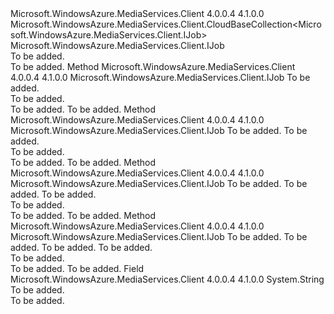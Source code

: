 <Type Name="JobBaseCollection" FullName="Microsoft.WindowsAzure.MediaServices.Client.JobBaseCollection">
  <TypeSignature Language="C#" Value="public class JobBaseCollection : Microsoft.WindowsAzure.MediaServices.Client.CloudBaseCollection&lt;Microsoft.WindowsAzure.MediaServices.Client.IJob&gt;" />
  <TypeSignature Language="ILAsm" Value=".class public auto ansi beforefieldinit JobBaseCollection extends Microsoft.WindowsAzure.MediaServices.Client.CloudBaseCollection`1&lt;class Microsoft.WindowsAzure.MediaServices.Client.IJob&gt;" />
  <TypeSignature Language="DocId" Value="T:Microsoft.WindowsAzure.MediaServices.Client.JobBaseCollection" />
  <TypeSignature Language="VB.NET" Value="Public Class JobBaseCollection&#xA;Inherits CloudBaseCollection(Of IJob)" />
  <TypeSignature Language="F#" Value="type JobBaseCollection = class&#xA;    inherit CloudBaseCollection&lt;IJob&gt;" />
  <AssemblyInfo>
    <AssemblyName>Microsoft.WindowsAzure.MediaServices.Client</AssemblyName>
    <AssemblyVersion>4.0.0.4</AssemblyVersion>
    <AssemblyVersion>4.1.0.0</AssemblyVersion>
  </AssemblyInfo>
  <Base>
    <BaseTypeName>Microsoft.WindowsAzure.MediaServices.Client.CloudBaseCollection&lt;Microsoft.WindowsAzure.MediaServices.Client.IJob&gt;</BaseTypeName>
    <BaseTypeArguments>
      <BaseTypeArgument TypeParamName="T">Microsoft.WindowsAzure.MediaServices.Client.IJob</BaseTypeArgument>
    </BaseTypeArguments>
  </Base>
  <Interfaces />
  <Docs>
    <summary>To be added.</summary>
    <remarks>To be added.</remarks>
  </Docs>
  <Members>
    <Member MemberName="Create">
      <MemberSignature Language="C#" Value="public Microsoft.WindowsAzure.MediaServices.Client.IJob Create (string name);" />
      <MemberSignature Language="ILAsm" Value=".method public hidebysig instance class Microsoft.WindowsAzure.MediaServices.Client.IJob Create(string name) cil managed" />
      <MemberSignature Language="DocId" Value="M:Microsoft.WindowsAzure.MediaServices.Client.JobBaseCollection.Create(System.String)" />
      <MemberSignature Language="VB.NET" Value="Public Function Create (name As String) As IJob" />
      <MemberSignature Language="F#" Value="member this.Create : string -&gt; Microsoft.WindowsAzure.MediaServices.Client.IJob" Usage="jobBaseCollection.Create name" />
      <MemberType>Method</MemberType>
      <AssemblyInfo>
        <AssemblyName>Microsoft.WindowsAzure.MediaServices.Client</AssemblyName>
        <AssemblyVersion>4.0.0.4</AssemblyVersion>
        <AssemblyVersion>4.1.0.0</AssemblyVersion>
      </AssemblyInfo>
      <ReturnValue>
        <ReturnType>Microsoft.WindowsAzure.MediaServices.Client.IJob</ReturnType>
      </ReturnValue>
      <Parameters>
        <Parameter Name="name" Type="System.String" />
      </Parameters>
      <Docs>
        <param name="name">To be added.</param>
        <summary>To be added.</summary>
        <returns>To be added.</returns>
        <remarks>To be added.</remarks>
      </Docs>
    </Member>
    <Member MemberName="Create">
      <MemberSignature Language="C#" Value="public Microsoft.WindowsAzure.MediaServices.Client.IJob Create (string name, int priority);" />
      <MemberSignature Language="ILAsm" Value=".method public hidebysig instance class Microsoft.WindowsAzure.MediaServices.Client.IJob Create(string name, int32 priority) cil managed" />
      <MemberSignature Language="DocId" Value="M:Microsoft.WindowsAzure.MediaServices.Client.JobBaseCollection.Create(System.String,System.Int32)" />
      <MemberSignature Language="VB.NET" Value="Public Function Create (name As String, priority As Integer) As IJob" />
      <MemberSignature Language="F#" Value="member this.Create : string * int -&gt; Microsoft.WindowsAzure.MediaServices.Client.IJob" Usage="jobBaseCollection.Create (name, priority)" />
      <MemberType>Method</MemberType>
      <AssemblyInfo>
        <AssemblyName>Microsoft.WindowsAzure.MediaServices.Client</AssemblyName>
        <AssemblyVersion>4.0.0.4</AssemblyVersion>
        <AssemblyVersion>4.1.0.0</AssemblyVersion>
      </AssemblyInfo>
      <ReturnValue>
        <ReturnType>Microsoft.WindowsAzure.MediaServices.Client.IJob</ReturnType>
      </ReturnValue>
      <Parameters>
        <Parameter Name="name" Type="System.String" />
        <Parameter Name="priority" Type="System.Int32" />
      </Parameters>
      <Docs>
        <param name="name">To be added.</param>
        <param name="priority">To be added.</param>
        <summary>To be added.</summary>
        <returns>To be added.</returns>
        <remarks>To be added.</remarks>
      </Docs>
    </Member>
    <Member MemberName="Create">
      <MemberSignature Language="C#" Value="public Microsoft.WindowsAzure.MediaServices.Client.IJob Create (string name, Microsoft.WindowsAzure.MediaServices.Client.IJobTemplate jobTemplate, System.Collections.Generic.IEnumerable&lt;Microsoft.WindowsAzure.MediaServices.Client.IAsset&gt; inputMediaAssets);" />
      <MemberSignature Language="ILAsm" Value=".method public hidebysig instance class Microsoft.WindowsAzure.MediaServices.Client.IJob Create(string name, class Microsoft.WindowsAzure.MediaServices.Client.IJobTemplate jobTemplate, class System.Collections.Generic.IEnumerable`1&lt;class Microsoft.WindowsAzure.MediaServices.Client.IAsset&gt; inputMediaAssets) cil managed" />
      <MemberSignature Language="DocId" Value="M:Microsoft.WindowsAzure.MediaServices.Client.JobBaseCollection.Create(System.String,Microsoft.WindowsAzure.MediaServices.Client.IJobTemplate,System.Collections.Generic.IEnumerable{Microsoft.WindowsAzure.MediaServices.Client.IAsset})" />
      <MemberSignature Language="VB.NET" Value="Public Function Create (name As String, jobTemplate As IJobTemplate, inputMediaAssets As IEnumerable(Of IAsset)) As IJob" />
      <MemberSignature Language="F#" Value="member this.Create : string * Microsoft.WindowsAzure.MediaServices.Client.IJobTemplate * seq&lt;Microsoft.WindowsAzure.MediaServices.Client.IAsset&gt; -&gt; Microsoft.WindowsAzure.MediaServices.Client.IJob" Usage="jobBaseCollection.Create (name, jobTemplate, inputMediaAssets)" />
      <MemberType>Method</MemberType>
      <AssemblyInfo>
        <AssemblyName>Microsoft.WindowsAzure.MediaServices.Client</AssemblyName>
        <AssemblyVersion>4.0.0.4</AssemblyVersion>
        <AssemblyVersion>4.1.0.0</AssemblyVersion>
      </AssemblyInfo>
      <ReturnValue>
        <ReturnType>Microsoft.WindowsAzure.MediaServices.Client.IJob</ReturnType>
      </ReturnValue>
      <Parameters>
        <Parameter Name="name" Type="System.String" />
        <Parameter Name="jobTemplate" Type="Microsoft.WindowsAzure.MediaServices.Client.IJobTemplate" />
        <Parameter Name="inputMediaAssets" Type="System.Collections.Generic.IEnumerable&lt;Microsoft.WindowsAzure.MediaServices.Client.IAsset&gt;" />
      </Parameters>
      <Docs>
        <param name="name">To be added.</param>
        <param name="jobTemplate">To be added.</param>
        <param name="inputMediaAssets">To be added.</param>
        <summary>To be added.</summary>
        <returns>To be added.</returns>
        <remarks>To be added.</remarks>
      </Docs>
    </Member>
    <Member MemberName="Create">
      <MemberSignature Language="C#" Value="public Microsoft.WindowsAzure.MediaServices.Client.IJob Create (string name, Microsoft.WindowsAzure.MediaServices.Client.IJobTemplate jobTemplate, System.Collections.Generic.IEnumerable&lt;Microsoft.WindowsAzure.MediaServices.Client.IAsset&gt; inputMediaAssets, int priority);" />
      <MemberSignature Language="ILAsm" Value=".method public hidebysig instance class Microsoft.WindowsAzure.MediaServices.Client.IJob Create(string name, class Microsoft.WindowsAzure.MediaServices.Client.IJobTemplate jobTemplate, class System.Collections.Generic.IEnumerable`1&lt;class Microsoft.WindowsAzure.MediaServices.Client.IAsset&gt; inputMediaAssets, int32 priority) cil managed" />
      <MemberSignature Language="DocId" Value="M:Microsoft.WindowsAzure.MediaServices.Client.JobBaseCollection.Create(System.String,Microsoft.WindowsAzure.MediaServices.Client.IJobTemplate,System.Collections.Generic.IEnumerable{Microsoft.WindowsAzure.MediaServices.Client.IAsset},System.Int32)" />
      <MemberSignature Language="VB.NET" Value="Public Function Create (name As String, jobTemplate As IJobTemplate, inputMediaAssets As IEnumerable(Of IAsset), priority As Integer) As IJob" />
      <MemberSignature Language="F#" Value="member this.Create : string * Microsoft.WindowsAzure.MediaServices.Client.IJobTemplate * seq&lt;Microsoft.WindowsAzure.MediaServices.Client.IAsset&gt; * int -&gt; Microsoft.WindowsAzure.MediaServices.Client.IJob" Usage="jobBaseCollection.Create (name, jobTemplate, inputMediaAssets, priority)" />
      <MemberType>Method</MemberType>
      <AssemblyInfo>
        <AssemblyName>Microsoft.WindowsAzure.MediaServices.Client</AssemblyName>
        <AssemblyVersion>4.0.0.4</AssemblyVersion>
        <AssemblyVersion>4.1.0.0</AssemblyVersion>
      </AssemblyInfo>
      <ReturnValue>
        <ReturnType>Microsoft.WindowsAzure.MediaServices.Client.IJob</ReturnType>
      </ReturnValue>
      <Parameters>
        <Parameter Name="name" Type="System.String" />
        <Parameter Name="jobTemplate" Type="Microsoft.WindowsAzure.MediaServices.Client.IJobTemplate" />
        <Parameter Name="inputMediaAssets" Type="System.Collections.Generic.IEnumerable&lt;Microsoft.WindowsAzure.MediaServices.Client.IAsset&gt;" />
        <Parameter Name="priority" Type="System.Int32" />
      </Parameters>
      <Docs>
        <param name="name">To be added.</param>
        <param name="jobTemplate">To be added.</param>
        <param name="inputMediaAssets">To be added.</param>
        <param name="priority">To be added.</param>
        <summary>To be added.</summary>
        <returns>To be added.</returns>
        <remarks>To be added.</remarks>
      </Docs>
    </Member>
    <Member MemberName="JobSet">
      <MemberSignature Language="C#" Value="public const string JobSet;" />
      <MemberSignature Language="ILAsm" Value=".field public static literal string JobSet" />
      <MemberSignature Language="DocId" Value="F:Microsoft.WindowsAzure.MediaServices.Client.JobBaseCollection.JobSet" />
      <MemberSignature Language="VB.NET" Value="Public Const JobSet As String " />
      <MemberSignature Language="F#" Value="val mutable JobSet : string" Usage="Microsoft.WindowsAzure.MediaServices.Client.JobBaseCollection.JobSet" />
      <MemberType>Field</MemberType>
      <AssemblyInfo>
        <AssemblyName>Microsoft.WindowsAzure.MediaServices.Client</AssemblyName>
        <AssemblyVersion>4.0.0.4</AssemblyVersion>
        <AssemblyVersion>4.1.0.0</AssemblyVersion>
      </AssemblyInfo>
      <ReturnValue>
        <ReturnType>System.String</ReturnType>
      </ReturnValue>
      <Docs>
        <summary>To be added.</summary>
        <remarks>To be added.</remarks>
      </Docs>
    </Member>
  </Members>
</Type>
